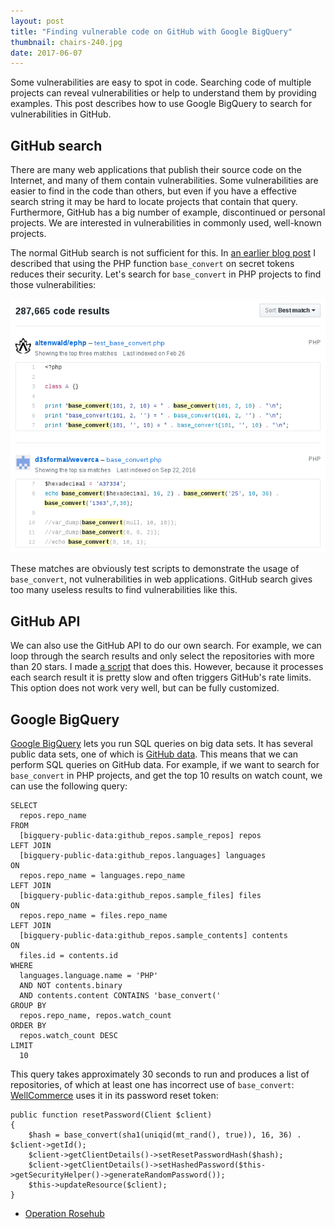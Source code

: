 ```yaml
---
layout: post
title: "Finding vulnerable code on GitHub with Google BigQuery"
thumbnail: chairs-240.jpg
date: 2017-06-07
---
```


Some vulnerabilities are easy to spot in code. Searching code of multiple projects can reveal vulnerabilities or help to understand them by providing examples. This post describes how to use Google BigQuery to search for vulnerabilities in GitHub.

## GitHub search

There are many web applications that publish their source code on the Internet, and many of them contain vulnerabilities. Some vulnerabilities are easier to find in the code than others, but even if you have a effective search string it may be hard to locate projects that contain that query. Furthermore, GitHub has a big number of example, discontinued or personal projects. We are interested in vulnerabilities in commonly used, well-known projects.

The normal GitHub search is not sufficient for this. In [an earlier blog post](https://www.sjoerdlangkemper.nl/2017/03/15/dont-use-base-convert-on-random-tokens/) I described that using the PHP function `base_convert` on secret tokens reduces their security. Let's search for `base_convert` in PHP projects to find those vulnerabilities:

![GitHub search results for base_convert](/images/github-search-results.png "GitHub search results for base_convert")

These matches are obviously test scripts to demonstrate the usage of `base_convert`, not vulnerabilities in web applications. GitHub search gives too many useless results to find vulnerabilities like this.

## GitHub API

We can also use the GitHub API to do our own search. For example, we can loop through the search results and only select the repositories with more than 20 stars. I made [a script](https://github.com/Sjord/githubsearch) that does this. However, because it processes each search result it is pretty slow and often triggers GitHub's rate limits. This option does not work very well, but can be fully customized.

## Google BigQuery

[Google BigQuery](https://cloud.google.com/bigquery/) lets you run SQL queries on big data sets. It has several public data sets, one of which is [GitHub data](https://cloud.google.com/bigquery/public-data/github). This means that we can perform SQL queries on GitHub data. For example, if we want to search for `base_convert` in PHP projects, and get the top 10 results on watch count, we can use the following query:

    SELECT
      repos.repo_name
    FROM
      [bigquery-public-data:github_repos.sample_repos] repos
    LEFT JOIN
      [bigquery-public-data:github_repos.languages] languages
    ON
      repos.repo_name = languages.repo_name
    LEFT JOIN
      [bigquery-public-data:github_repos.sample_files] files
    ON
      repos.repo_name = files.repo_name
    LEFT JOIN
      [bigquery-public-data:github_repos.sample_contents] contents
    ON
      files.id = contents.id
    WHERE
      languages.language.name = 'PHP'
      AND NOT contents.binary
      AND contents.content CONTAINS 'base_convert('
    GROUP BY
      repos.repo_name, repos.watch_count
    ORDER BY
      repos.watch_count DESC
    LIMIT
      10

This query takes approximately 30 seconds to run and produces a list of repositories, of which at least one has incorrect use of `base_convert`: [WellCommerce](https://github.com/WellCommerce/WellCommerce) uses it in its password reset token:

    public function resetPassword(Client $client)
    {
        $hash = base_convert(sha1(uniqid(mt_rand(), true)), 16, 36) . $client->getId();
        $client->getClientDetails()->setResetPasswordHash($hash);
        $client->getClientDetails()->setHashedPassword($this->getSecurityHelper()->generateRandomPassword());
        $this->updateResource($client);
    }



* [Operation Rosehub](https://opensource.googleblog.com/2017/03/operation-rosehub.html)
